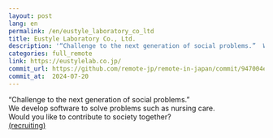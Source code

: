```yaml
---
layout: post
lang: en
permalink: /en/eustyle_laboratory_co_ltd
title: Eustyle Laboratory Co., Ltd.
description: '“Challenge to the next generation of social problems.”  We develop software to solve problems such as nursing care.  Would you like to contribute to society together?  (recruiting)'
categories: full_remote
link: https://eustylelab.co.jp/
commit_url: https://github.com/remote-jp/remote-in-japan/commit/947004e023b70a9e466fee708d560457c1e51364
commit_at:  2024-07-20
---
```


<p>“Challenge to the next generation of social problems.” <br />We develop software to solve problems such as nursing care. <br />Would you like to contribute to society together? <br /><a href="https://www.wantedly.com/companies/eustylelab">(recruiting)</a></p>
